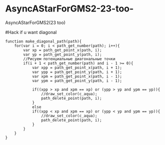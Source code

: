 # AsyncAStarForGMS2-23-too-
AsyncAStarForGMS2(23 too)


#Hack if u want diagonal

	function make_diagonal_path(path){
		for(var i = 0; i < path_get_number(path); i++){
			var xp = path_get_point_x(path, i);
			var yp = path_get_point_y(path, i);
			//Рисуем потенциальные диагональные точки
			if(i + 1 < path_get_number(path) and i - 1 >= 0){
				var xpp = path_get_point_x(path, i + 1);
				var ypp = path_get_point_y(path, i + 1);
				var xpm = path_get_point_x(path, i - 1);
				var ypm = path_get_point_y(path, i - 1);
				
				if((xpp > xp and xpm == xp) or (ypp > yp and ypm == yp)){
					//draw_set_color(c_aqua);
					path_delete_point(path, i);
				}
				else
				if((xpp < xp and xpm == xp) or (ypp < yp and ypm == yp)){
					//draw_set_color(c_aqua);
					path_delete_point(path, i);
				}
			}
		}
	}